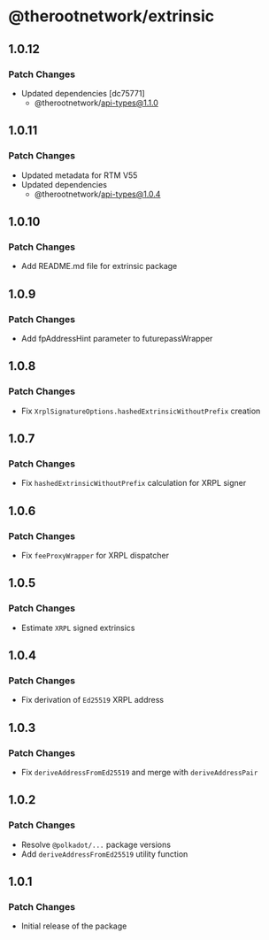 # @therootnetwork/extrinsic

## 1.0.12

### Patch Changes

- Updated dependencies [dc75771]
  - @therootnetwork/api-types@1.1.0

## 1.0.11

### Patch Changes

- Updated metadata for RTM V55
- Updated dependencies
  - @therootnetwork/api-types@1.0.4

## 1.0.10

### Patch Changes

- Add README.md file for extrinsic package

## 1.0.9

### Patch Changes

- Add fpAddressHint parameter to futurepassWrapper

## 1.0.8

### Patch Changes

- Fix `XrplSignatureOptions.hashedExtrinsicWithoutPrefix` creation

## 1.0.7

### Patch Changes

- Fix `hashedExtrinsicWithoutPrefix` calculation for XRPL signer

## 1.0.6

### Patch Changes

- Fix `feeProxyWrapper` for XRPL dispatcher

## 1.0.5

### Patch Changes

- Estimate `XRPL` signed extrinsics

## 1.0.4

### Patch Changes

- Fix derivation of `Ed25519` XRPL address

## 1.0.3

### Patch Changes

- Fix `deriveAddressFromEd25519` and merge with `deriveAddressPair`

## 1.0.2

### Patch Changes

- Resolve `@polkadot/...` package versions
- Add `deriveAddressFromEd25519` utility function

## 1.0.1

### Patch Changes

- Initial release of the package
